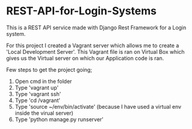 # REST-API-for-Login-Systems
This is a REST API service made with Django Rest Framework for a Login system.

For this project I created a Vagrant server which allows me to create a 'Local Development Server'.
This Vagrant file is ran on Virtual Box which gives us the Virtual server on which our Application code is ran.

Few steps to get the project going;
1. Open cmd in the folder
2. Type 'vagrant up'
3. Type 'vagrant ssh'
4. Type 'cd /vagrant'
5. Type 'source ~/env/bin/activate' (because I have used a virtual env inside the virual server)
6. Type 'python manage.py runserver'
